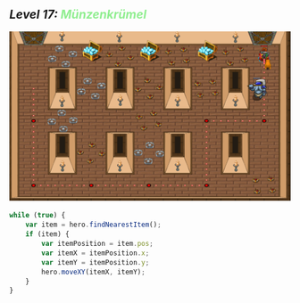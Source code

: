 ## ***Level 17:***  <span style="color: lightgreen">***Münzenkrümel***



![MyImage](Welt-2-Level-17.png)

```Javascript
while (true) {
    var item = hero.findNearestItem();
    if (item) {
        var itemPosition = item.pos;
        var itemX = itemPosition.x;
        var itemY = itemPosition.y;
        hero.moveXY(itemX, itemY);
    }
}
```